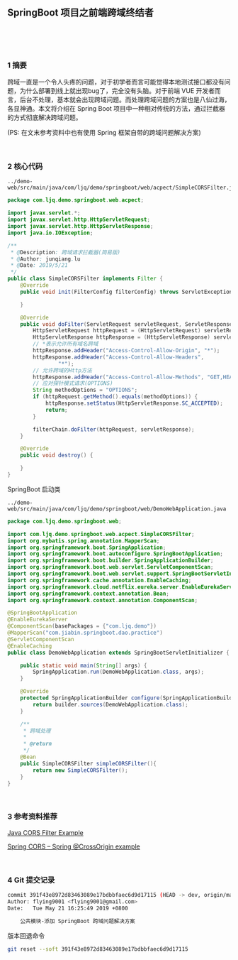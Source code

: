 ## SpringBoot 项目之前端跨域终结者  


​    
​    
​    

### 1 摘要  

跨域一直是一个令人头疼的问题，对于初学者而言可能觉得本地测试接口都没有问题，为什么部署到线上就出现bug了，完全没有头脑。对于前端 VUE 开发者而言，后台不处理，基本就会出现跨域问题。而处理跨域问题的方案也是八仙过海，各显神通。本文将介绍在 Spring Boot 项目中一种相对传统的方法，通过拦截器的方式彻底解决跨域问题。  

(PS: 在文末参考资料中也有使用 Spring 框架自带的跨域问题解决方案)   

​    

### 2 核心代码  

```
../demo-web/src/main/java/com/ljq/demo/springboot/web/acpect/SimpleCORSFilter.java
```

```java
package com.ljq.demo.springboot.web.acpect;

import javax.servlet.*;
import javax.servlet.http.HttpServletRequest;
import javax.servlet.http.HttpServletResponse;
import java.io.IOException;

/**
 * @Description: 跨域请求拦截器(简易版)
 * @Author: junqiang.lu
 * @Date: 2019/5/21
 */
public class SimpleCORSFilter implements Filter {
    @Override
    public void init(FilterConfig filterConfig) throws ServletException {

    }

    @Override
    public void doFilter(ServletRequest servletRequest, ServletResponse servletResponse, FilterChain filterChain) throws IOException, ServletException {
        HttpServletRequest httpRequest = (HttpServletRequest) servletRequest;
        HttpServletResponse httpResponse = (HttpServletResponse) servletResponse;
        // *表示允许所有域名跨域
        httpResponse.addHeader("Access-Control-Allow-Origin", "*");
        httpResponse.addHeader("Access-Control-Allow-Headers",
                "*");
        // 允许跨域的Http方法
        httpResponse.addHeader("Access-Control-Allow-Methods", "GET,HEAD,POST,PUT,PATCH,DELETE,OPTIONS,TRACE");
        // 应对探针模式请求(OPTIONS)
        String methodOptions = "OPTIONS";
        if (httpRequest.getMethod().equals(methodOptions)) {
            httpResponse.setStatus(HttpServletResponse.SC_ACCEPTED);
            return;
        }

        filterChain.doFilter(httpRequest, servletResponse);
    }

    @Override
    public void destroy() {

    }
}
```

SpringBoot 启动类  

```
../demo-web/src/main/java/com/ljq/demo/springboot/web/DemoWebApplication.java
```

```java
package com.ljq.demo.springboot.web;

import com.ljq.demo.springboot.web.acpect.SimpleCORSFilter;
import org.mybatis.spring.annotation.MapperScan;
import org.springframework.boot.SpringApplication;
import org.springframework.boot.autoconfigure.SpringBootApplication;
import org.springframework.boot.builder.SpringApplicationBuilder;
import org.springframework.boot.web.servlet.ServletComponentScan;
import org.springframework.boot.web.servlet.support.SpringBootServletInitializer;
import org.springframework.cache.annotation.EnableCaching;
import org.springframework.cloud.netflix.eureka.server.EnableEurekaServer;
import org.springframework.context.annotation.Bean;
import org.springframework.context.annotation.ComponentScan;

@SpringBootApplication
@EnableEurekaServer
@ComponentScan(basePackages = {"com.ljq.demo"})
@MapperScan("com.jiabin.springboot.dao.practice")
@ServletComponentScan
@EnableCaching
public class DemoWebApplication extends SpringBootServletInitializer {

    public static void main(String[] args) {
        SpringApplication.run(DemoWebApplication.class, args);
    }

    @Override
    protected SpringApplicationBuilder configure(SpringApplicationBuilder builder) {
        return builder.sources(DemoWebApplication.class);
    }

    /**
     * 跨域处理
     *
     * @return
     */
    @Bean
    public SimpleCORSFilter simpleCORSFilter(){
        return new SimpleCORSFilter();
    }
}
```

​    

### 3 参考资料推荐  

[Java CORS Filter Example](https://howtodoinjava.com/servlets/java-cors-filter-example/ "https://howtodoinjava.com/servlets/java-cors-filter-example/")  

[Spring CORS – Spring @CrossOrigin example](https://howtodoinjava.com/spring5/webmvc/spring-mvc-cors-configuration/ "https://howtodoinjava.com/spring5/webmvc/spring-mvc-cors-configuration/")  

​    

### 4 Git 提交记录  

```bash
commit 391f43e8972d83463089e17bdbbfaec6d9d17115 (HEAD -> dev, origin/master, origin/dev, origin/HEAD, master)
Author: flying9001 <flying9001@gmail.com>
Date:   Tue May 21 16:25:49 2019 +0800

    公共模块-添加 SpringBoot 跨域问题解决方案
```

版本回退命令  

```bash
git reset --soft 391f43e8972d83463089e17bdbbfaec6d9d17115
```

​    





